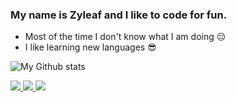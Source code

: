 ### My name is Zyleaf and I like to code for fun. 

* Most of the time I don't know what I am doing 😔
* I like learning new languages 😎

![My Github stats](https://github-readme-stats.vercel.app/api?username=zyleaf&show_icons=true&count_private=true&theme=dark)

<p>
  <a href="https://github.com/Zyleaf?tab=followers">
    <img src="https://img.shields.io/github/followers/Zyleaf?label=Followers&logo=GitHub&style=for-the-badge" />
  </a>
  <a href="http://twitter.com/RealZyleaf">
    <img src="https://img.shields.io/twitter/follow/RealZyleaf?label=Twitter&logo=twitter&style=for-the-badge" />
  </a>
  <a href="https://discord.com/invite/nihon">
    <img src="https://img.shields.io/discord/693870033431953408?logo=discord&style=for-the-badge" />
  </a>
</p>
